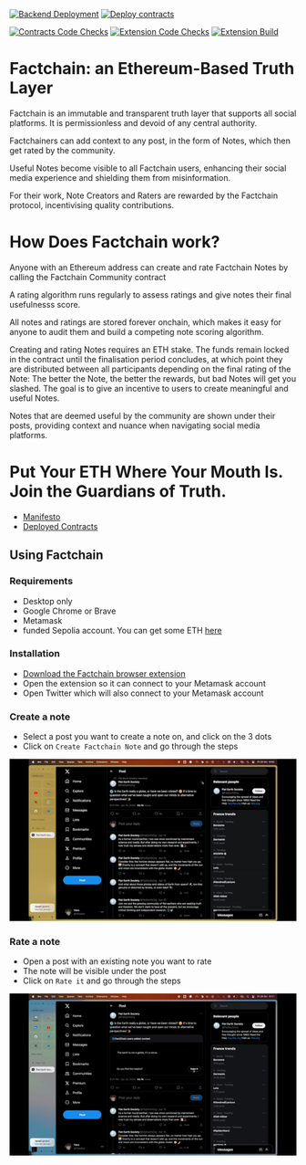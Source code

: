 [![Backend Deployment](https://github.com/factchain/factchain-community/actions/workflows/backend-deploy.yml/badge.svg?branch=main)](https://github.com/factchain/factchain-community/actions/workflows/backend-deploy.yml) [![Deploy contracts](https://github.com/factchain/factchain-community/actions/workflows/deploy-proxy-contract.yml/badge.svg?branch=main)](https://github.com/factchain/factchain-community/actions/workflows/deploy-proxy-contract.yml)

[![Contracts Code Checks](https://github.com/factchain/factchain-community/actions/workflows/contracts-code-checks.yml/badge.svg)](https://github.com/factchain/factchain-community/actions/workflows/contracts-code-checks.yml) [![Extension Code Checks](https://github.com/factchain/factchain-community/actions/workflows/extension-code-checks.yml/badge.svg)](https://github.com/factchain/factchain-community/actions/workflows/extension-code-checks.yml) [![Extension Build](https://github.com/factchain/factchain-community/actions/workflows/build-extension.yml/badge.svg)](https://github.com/factchain/factchain-community/actions/workflows/build-extension.yml) 

# Factchain: an Ethereum-Based Truth Layer

Factchain is an immutable and transparent truth layer that supports all social platforms. It is permissionless and devoid of any central authority.

Factchainers can add context to any post, in the form of Notes,  which then get rated by the community.

Useful Notes become visible to all Factchain users, enhancing their social media experience and shielding them from misinformation.

For their work, Note Creators and Raters are rewarded by the Factchain protocol, incentivising quality contributions.

# How Does Factchain work?

Anyone with an Ethereum address can create and rate Factchain Notes by calling the Factchain Community contract

A rating algorithm runs regularly to assess ratings and give notes their final usefulnesss score.

All notes and ratings are stored forever onchain, which makes it easy for anyone to audit them and build a competing note scoring algorithm.

Creating and rating Notes requires an ETH stake. The funds remain locked in the contract until the finalisation period concludes, at which point they are distributed between all participants depending on the final rating of the Note: The better the Note, the better the rewards, but bad Notes will get you slashed. The goal is to give an incentive to users to create meaningful and useful Notes.

Notes that are deemed useful by the community are shown under their posts, providing context and nuance when navigating social media platforms.


# Put Your ETH Where Your Mouth Is. Join the Guardians of Truth.
- [Manifesto](https://factchain.tech/)
- [Deployed Contracts](https://factchain.tech/about/)

## Using Factchain

### Requirements

- Desktop only
- Google Chrome or Brave
- Metamask
- funded Sepolia account. You can get some ETH [here](https://sepoliafaucet.com/)

### Installation
- [Download the Factchain browser extension](https://chromewebstore.google.com/detail/factchain-community/emgjjedibkjlocjmcjgkeolfkbcicbpl)
- Open the extension so it can connect to your Metamask account
- Open Twitter which will also connect to your Metamask account

### Create a note

- Select a post you want to create a note on, and click on the 3 dots
- Click on `Create Factchain Note` and go through the steps

![Create note](./create.gif)

### Rate a note

- Open a post with an existing note you want to rate
- The note will be visible under the post
- Click on `Rate it` and go through the steps

![Rate note](./rate.gif)
